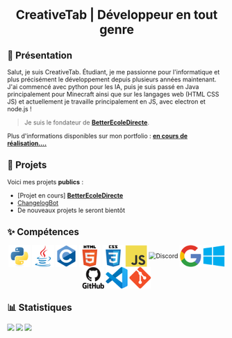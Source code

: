 # <div align="center">CreativeTab | Développeur en tout genre</div>
## 👋 Présentation
Salut, je suis CreativeTab. Étudiant, je me passionne pour l'informatique et plus précisément le développement depuis plusieurs années maintenant. J'ai commencé avec python pour les IA, puis je suis passé en Java principalement pour Minecraft ainsi que sur les langages web (HTML CSS JS) et actuellement je travaille principalement en JS, avec electron et node.js !

> Je suis le fondateur de [**BetterEcoleDirecte**](https://github.com/better-ecoledirecte). 

Plus d'informations disponibles sur mon portfolio : [**en cours de réalisation....**](https://www.creativetab.fr)

## 📁 Projets
Voici mes projets **publics** : 

* [Projet en cours] [**BetterEcoleDirecte**](https://github.com/better-ecoledirecte)
* [ChangelogBot](https://github.com/creativetab/changelogbot)
* De nouveaux projets le seront bientôt

## ✨ Compétences

<p align="center">
<img align="center" src="https://raw.githubusercontent.com/devicons/devicon/master/icons/python/python-original.svg" alt="Python" height="50" width="50"/>
<img align="center" src="https://raw.githubusercontent.com/devicons/devicon/master/icons/java/java-original.svg" alt="Java" height="50" width="50"/>
<img align="center" src="https://raw.githubusercontent.com/devicons/devicon/master/icons/c/c-original.svg" alt="C++" height="50" width="50"/>
<img align="center" src="https://raw.githubusercontent.com/devicons/devicon/master/icons/html5/html5-original-wordmark.svg" alt="Html" height="50" width="50"/>
<img align="center" src="https://raw.githubusercontent.com/devicons/devicon/master/icons/css3/css3-original-wordmark.svg" alt="CSS" height="50" width="50"/>
<img align="center" src="https://raw.githubusercontent.com/devicons/devicon/master/icons/javascript/javascript-original.svg" alt="JavaScript" height="50" width="50"/>
<img align="center" src="https://discord.com/assets/3437c10597c1526c3dbd98c737c2bcae.svg" alt="Discord" height="50" width="50"/>
<img align="center" src="https://raw.githubusercontent.com/devicons/devicon/master/icons/google/google-original.svg" alt="Google" height="50" width="50"/>
<img align="center" src="https://raw.githubusercontent.com/devicons/devicon/master/icons/windows8/windows8-original.svg" alt="Windows" height="50" width="50"/>
<img align="center" src="https://raw.githubusercontent.com/devicons/devicon/master/icons/github/github-original-wordmark.svg" alt="GitHub" height="50" width="50"/>
<img align="center" src="https://raw.githubusercontent.com/devicons/devicon/master/icons/vscode/vscode-original.svg" alt="Visual Studio Code" height="50" width="50"/>
<img align="center" src="https://raw.githubusercontent.com/devicons/devicon/master/icons/git/git-original.svg" alt="Git" height="50" width="50"/>
</p>

## 📊 Statistiques

<img src="https://github-readme-stats.vercel.app/api?username=creativetab&show_icons=true&theme=tokyonight&hide_border=true" width="400"/>
<img src="https://github-readme-streak-stats.herokuapp.com/?user=CreativeTab&theme=tokyonight&hide_border=true" width="400"/>
<img src="https://komarev.com/ghpvc/?username=CreativeTab&label=Vues+du+profil" />
